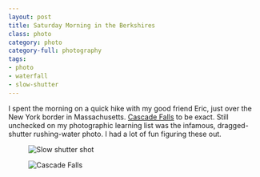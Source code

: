 ```yaml
---
layout: post
title: Saturday Morning in the Berkshires
class: photo
category: photo
category-full: photography
tags:
- photo
- waterfall
- slow-shutter
---
```


I spent the morning on a quick hike with my good friend Eric, just over the New York border in Massachusetts. [Cascade Falls](http://berkshirehiking.com/hikes/the_cascades.html) to be exact. Still unchecked on my photographic learning list was the infamous, dragged-shutter rushing-water photo. I had a lot of fun figuring these out.

<figure>
  <img src="/img/cascade-1-240.jpg" sizes="100vw" srcset="/img/cascade-1-800.jpg 640w, /img/cascade-1-1024.jpg 800w, /img/cascade-1-1600.jpg 1024w" alt="Slow shutter shot">
</figure>

<figure>
  <img src="/img/cascade-2-240.jpg" sizes="100vw" srcset="/img/cascade-2-800.jpg 640w, /img/cascade-2-1024.jpg 800w, /img/cascade-2-1600.jpg 1024w" alt="Cascade Falls">
</figure>
